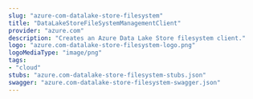 ```yaml
---
slug: "azure-com-datalake-store-filesystem"
title: "DataLakeStoreFileSystemManagementClient"
provider: "azure.com"
description: "Creates an Azure Data Lake Store filesystem client."
logo: "azure.com-datalake-store-filesystem-logo.png"
logoMediaType: "image/png"
tags:
- "cloud"
stubs: "azure.com-datalake-store-filesystem-stubs.json"
swagger: "azure.com-datalake-store-filesystem-swagger.json"
---
```

